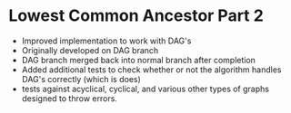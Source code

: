 # Lowest Common Ancestor Part 2



  - Improved implementation to work with DAG's
  - Originally developed on DAG branch
  - DAG branch merged back into normal branch after completion
  - Added additional tests to check whether or not the algorithm handles DAG's correctly (which is does)
  - tests against acyclical, cyclical, and various other types of graphs designed to throw errors.
